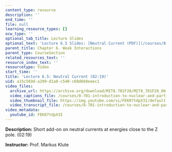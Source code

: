 ```yaml
---
content_type: resource
description: ''
end_time: ''
file: null
learning_resource_types: []
ocw_type: ''
optional_tab_title: Lecture Slides
optional_text: 'Lecture 6.5 Slides: [Neutral Current (PDF)](/courses/8-701-introduction-to-nuclear-and-particle-physics-fall-2020/resources/mit8_701f20_lec6-5)'
parent_title: Chapter 6. Weak Interactions
parent_type: CourseSection
related_resources_text: ''
resource_index_text: ''
resourcetype: Video
start_time: ''
title: 'Lecture 6.5: Neutral Current (02:19)'
uid: a15c569d-a299-d1a0-c540-c68d669eeec1
video_files:
  archive_url: https://archive.org/download/MIT8.701F20/MIT8_701F20_06-05_neutral_300k.mp4
  video_captions_file: /courses/8-701-introduction-to-nuclear-and-particle-physics-fall-2020/dda7072bc4a658eba0e602c5d6aec7dc_FEK07tdpX3I.vtt
  video_thumbnail_file: https://img.youtube.com/vi/FEK07tdpX3I/default.jpg
  video_transcript_file: /courses/8-701-introduction-to-nuclear-and-particle-physics-fall-2020/4530df7d5b2f328a4aa2efbf8c3ebf73_FEK07tdpX3I.pdf
video_metadata:
  youtube_id: FEK07tdpX3I
---
```


**Description:** Short add-on on neutral currents at energies close to the Z pole. (02:19)

**Instructor:** Prof. Markus Klute